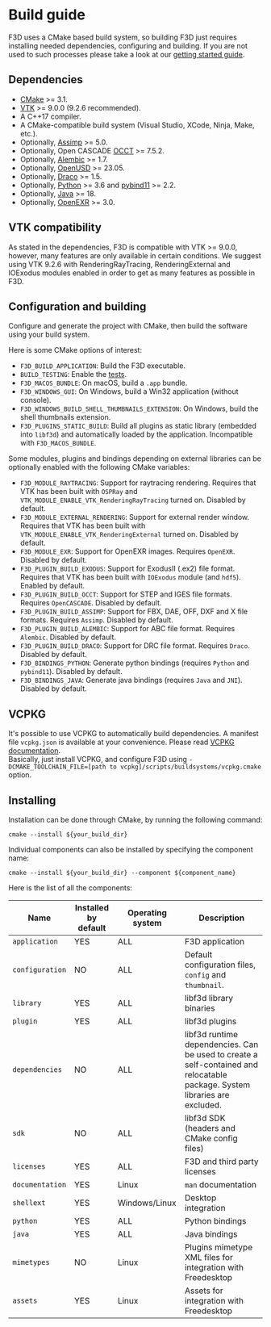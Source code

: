 # Build guide

F3D uses a CMake based build system, so building F3D just requires installing
needed dependencies, configuring and building. If you are not used to such processes
please take a look at our [getting started guide](GETTING_STARTED.md).

## Dependencies

* [CMake](https://cmake.org) >= 3.1.
* [VTK](https://vtk.org) >= 9.0.0 (9.2.6 recommended).
* A C++17 compiler.
* A CMake-compatible build system (Visual Studio, XCode, Ninja, Make, etc.).
* Optionally, [Assimp](https://www.assimp.org/) >= 5.0.
* Optionally, Open CASCADE [OCCT](https://dev.opencascade.org/) >= 7.5.2.
* Optionally, [Alembic](http://www.alembic.io/) >= 1.7.
* Optionally, [OpenUSD](https://openusd.org/release/index.html) >= 23.05.
* Optionally, [Draco](https://google.github.io/draco/) >= 1.5.
* Optionally, [Python](https://www.python.org/) >= 3.6 and [pybind11](https://github.com/pybind/pybind11) >= 2.2.
* Optionally, [Java](https://www.java.com) >= 18.
* Optionally, [OpenEXR](https://openexr.com/en/latest/) >= 3.0.

## VTK compatibility

As stated in the dependencies, F3D is compatible with VTK >= 9.0.0, however, many features are only available in certain conditions. We suggest using VTK 9.2.6 with RenderingRayTracing, RenderingExternal and IOExodus modules enabled in order to get as many features as possible in F3D.

## Configuration and building

Configure and generate the project with CMake,
then build the software using your build system.

Here is some CMake options of interest:
* `F3D_BUILD_APPLICATION`: Build the F3D executable.
* `BUILD_TESTING`: Enable the [tests](TESTING.md).
* `F3D_MACOS_BUNDLE`: On macOS, build a `.app` bundle.
* `F3D_WINDOWS_GUI`: On Windows, build a Win32 application (without console).
* `F3D_WINDOWS_BUILD_SHELL_THUMBNAILS_EXTENSION`: On Windows, build the shell thumbnails extension.
* `F3D_PLUGINS_STATIC_BUILD`: Build all plugins as static library (embedded into `libf3d`) and automatically loaded by the application. Incompatible with `F3D_MACOS_BUNDLE`.

Some modules, plugins and bindings depending on external libraries can be optionally enabled with the following CMake variables:

* `F3D_MODULE_RAYTRACING`: Support for raytracing rendering. Requires that VTK has been built with `OSPRay` and `VTK_MODULE_ENABLE_VTK_RenderingRayTracing` turned on. Disabled by default.
* `F3D_MODULE_EXTERNAL_RENDERING`: Support for external render window. Requires that VTK has been built with `VTK_MODULE_ENABLE_VTK_RenderingExternal` turned on. Disabled by default.
* `F3D_MODULE_EXR`: Support for OpenEXR images. Requires `OpenEXR`. Disabled by default.
* `F3D_PLUGIN_BUILD_EXODUS`: Support for ExodusII (.ex2) file format. Requires that VTK has been built with `IOExodus` module (and `hdf5`). Enabled by default.
* `F3D_PLUGIN_BUILD_OCCT`: Support for STEP and IGES file formats. Requires `OpenCASCADE`. Disabled by default.
* `F3D_PLUGIN_BUILD_ASSIMP`: Support for FBX, DAE, OFF, DXF and X file formats. Requires `Assimp`. Disabled by default.
* `F3D_PLUGIN_BUILD_ALEMBIC`: Support for ABC file format. Requires `Alembic`. Disabled by default.
* `F3D_PLUGIN_BUILD_DRACO`: Support for DRC file format. Requires `Draco`. Disabled by default.
* `F3D_BINDINGS_PYTHON`: Generate python bindings (requires `Python` and `pybind11`). Disabled by default.
* `F3D_BINDINGS_JAVA`: Generate java bindings (requires `Java` and `JNI`). Disabled by default.

## VCPKG

It's possible to use VCPKG to automatically build dependencies. A manifest file `vcpkg.json` is available at your convenience. Please read [VCPKG documentation](https://vcpkg.io/en/getting-started.html).  
Basically, just install VCPKG, and configure F3D using `-DCMAKE_TOOLCHAIN_FILE=[path to vcpkg]/scripts/buildsystems/vcpkg.cmake` option.

## Installing

Installation can be done through CMake, by running the following command:

```
cmake --install ${your_build_dir}
```

Individual components can also be installed by specifying the component name:

```
cmake --install ${your_build_dir} --component ${component_name}
```

Here is the list of all the components:

Name|Installed by default|Operating system|Description
------|------|------|------
`application`|YES|ALL|F3D application
`configuration`|NO|ALL|Default configuration files, `config` and `thumbnail`.
`library`|YES|ALL|libf3d library binaries
`plugin`|YES|ALL|libf3d plugins
`dependencies`|NO|ALL|libf3d runtime dependencies. Can be used to create a self-contained and relocatable package. System libraries are excluded.
`sdk`|NO|ALL|libf3d SDK (headers and CMake config files)
`licenses`|YES|ALL|F3D and third party licenses
`documentation`|YES|Linux|`man` documentation
`shellext`|YES|Windows/Linux|Desktop integration
`python`|YES|ALL|Python bindings
`java`|YES|ALL|Java bindings
`mimetypes`|NO|Linux|Plugins mimetype XML files for integration with Freedesktop
`assets`|YES|Linux|Assets for integration with Freedesktop
